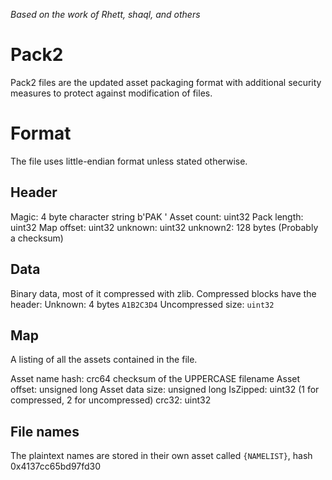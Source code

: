 _Based on the work of Rhett, shaql, and others_

# Pack2

Pack2 files are the updated asset packaging format with additional security measures to
protect against modification of files.

# Format
The file uses little-endian format unless stated otherwise.

## Header
Magic: 4 byte character string b'PAK '
Asset count: uint32
Pack length: uint32
Map offset: uint32
unknown: uint32
unknown2: 128 bytes (Probably a checksum)

## Data
Binary data, most of it compressed with zlib. Compressed blocks have the header:
Unknown: 4 bytes `A1B2C3D4`
Uncompressed size: `uint32`



## Map
A listing of all the assets contained in the file.

Asset name hash: crc64 checksum of the UPPERCASE filename
Asset offset: unsigned long
Asset data size: unsigned long
IsZipped: uint32 (1 for compressed, 2 for uncompressed)
crc32: uint32

## File names
The plaintext names are stored in their own asset called `{NAMELIST}`, hash 0x4137cc65bd97fd30

